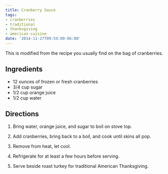 ```yaml
---
title: Cranberry Sauce
tags:
- cranberries
- traditional
- thanksgiving
- american-cuisine
date: '2014-11-27T09:59:00-06:00'
---
```

This is modified from the recipe you usually find on the bag of cranberries.

## Ingredients

* 12 ounces of frozen or fresh cranberries
* 3/4 cup sugar
* 1/2 cup orange juice
* 1/2 cup water

## Directions

1. Bring water, orange juice, and sugar to boil on stove top.

2. Add cranberries, bring back to a boil, and cook until skins all pop.

3. Remove from heat, let cool.

4. Refrigerate for at least a few hours before serving.

5. Serve beside roast turkey for traditional American Thanksgiving.
